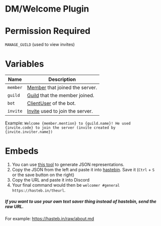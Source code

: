 # DM/Welcome Plugin

# Permission Required
`MANAGE_GUILD` (used to view invites)

# Variables

| Name     | Description |
| -------- | ------------------------------------------------------------------------------------------------------ |
| `member` | [Member](https://discordpy.readthedocs.io/en/rewrite/api.html#discord.Member) that joined the server.  |
| `guild`  | [Guild](https://discordpy.readthedocs.io/en/rewrite/api.html#discord.Guild) that the member joined.    |
| `bot`    | [ClientUser](https://discordpy.readthedocs.io/en/rewrite/api.html#discord.ClientUser) of the bot.      |
| `invite` | [Invite](https://discordpy.readthedocs.io/en/rewrite/api.html#discord.Invite) used to join the server. |

Example: `Welcome {member.mention} to {guild.name}! He used {invite.code} to join the server (invite created by {invite.inviter.name})`

# Embeds

1. You can use [this tool](https://leovoel.github.io/embed-visualizer/) to generate JSON representations.
2. Copy the JSON from the left and paste it into [hastebin](https://hasteb.in/). Save it (`Ctrl` + `S` or the save button on the right)
3. Copy the URL and paste it into Discord
4. Your final command would then be `welcomer #general https://hasteb.in/theurl`.

##### If you want to use your own text saver thing instead of hastebin, send the raw URL.
For example: https://hasteb.in/raw/about.md

